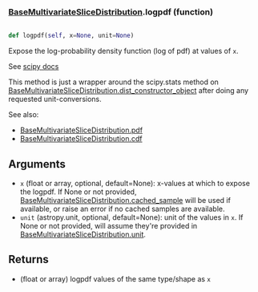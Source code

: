 ### [BaseMultivariateSliceDistribution](BaseMultivariateSliceDistribution.md).logpdf (function)


```py

def logpdf(self, x=None, unit=None)

```



Expose the log-probability density function (log of pdf) at values of `x`.

See [scipy docs](https://docs.scipy.org/doc/scipy/reference/generated/scipy.stats.rv_continuous.logpdf.html)

This method is just a wrapper around the scipy.stats method on
[BaseMultivariateSliceDistribution.dist_constructor_object](BaseMultivariateSliceDistribution.dist_constructor_object.md) after doing any requested unit-conversions.

See also:

* [BaseMultivariateSliceDistribution.pdf](BaseMultivariateSliceDistribution.pdf.md)
* [BaseMultivariateSliceDistribution.cdf](BaseMultivariateSliceDistribution.cdf.md)

Arguments
----------
* `x` (float or array, optional, default=None): x-values at which to
    expose the logpdf.  If None or not provided, [BaseMultivariateSliceDistribution.cached_sample](BaseMultivariateSliceDistribution.cached_sample.md)
    will be used if available, or raise an error if no cached samples
    are available.
* `unit` (astropy.unit, optional, default=None): unit of the values
    in `x`.  If None or not provided, will assume they're provided in
    [BaseMultivariateSliceDistribution.unit](BaseMultivariateSliceDistribution.unit.md).

Returns
---------
* (float or array) logpdf values of the same type/shape as `x`


